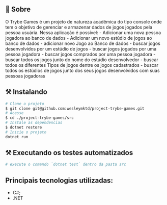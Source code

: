 ## 🧐 Sobre

<p align="left"> 
O Trybe Games é um projeto de natureza acadêmica do tipo console onde tem o objetivo de gerenciar e armazenar dados de jogos jogados pela pessoa usuária. Nessa aplicação é possível:
- Adicionar uma nova pessoa jogadora ao banco de dados
- Adicionar um novo estúdio de jogos ao banco de dados
- adicionar novo Jogo ao Banco de dados
- buscar jogos desenvolvidos por um estúdio de jogos
- buscar jogos jogados por uma pessoa jogadora
- buscar jogos comprados por uma pessoa jogadora
- buscar todos os jogos junto do nome do estúdio desenvolvedor
- buscar todos os diferentes Tipos de jogos dentre os jogos cadastrados
- buscar todos os estúdios de jogos junto dos seus jogos desenvolvidos com suas pessoas jogadoras 
<p/>

## ⚒ Instalando <a name = "installing"></a>

```bash
# Clone o projeto
$ git clone git@github.com:wesleymktd/project-trybe-games.git
# Acesse
$ cd ./project-trybe-games/src
# Instale as dependencias
$ dotnet restore
# Inicie o projeto
dotnet run

```
## ⚒ Executando os testes automatizados <a name = "installing"></a>

```bash
# execute o comando `dotnet test` dentro da pasta src
```
## Principais tecnologias utilizadas:
- C#;
- .NET
